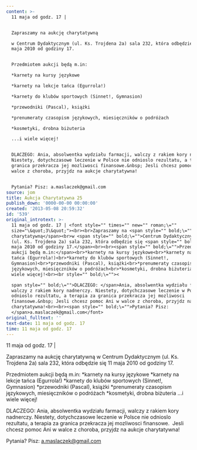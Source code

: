 ```yaml
---
content: >-
  11 maja od godz. 17 | 


  Zapraszamy na aukcję charytatywną

  w Centrum Dydaktycznym (ul. Ks. Trojdena 2a) sala 232, która odbędzie się 11
  maja 2010 od godziny 17.


  Przedmiotem aukcji będą m.in:

  *karnety na kursy językowe

  *karnety na lekcje tańca (Egurrola!)

  *karnety do klubów sportowych (Sinnet!, Gymnasion)

  *przewodniki (Pascal), książki

  *prenumeraty czasopism językowych, miesięczników o podróżach

  *kosmetyki, drobna biżuteria

  ...i wiele więcej!


  DLACZEGO: Ania, absolwentka wydziału farmacji, walczy z rakiem kory nadnerczy.
  Niestety, dotychczasowe leczenie w Polsce nie odnioslo rezultatu, a terapia za
  granica przekracza jej mozliwosci finansowe.&nbsp; Jesli chcesz pomoc Ani w
  walce z choroba, przyjdz na aukcje charytatywna!


  Pytania? Pisz: a.maslaczek@gmail.com
source: jom
title: Aukcja Charytatywna 25
publish_down: '0000-00-00 00:00:00'
created: '2013-05-08 20:59:32'
id: '539'
original_introtext: >-
  11 maja od godz. 17 | <font style="" times="" new="" roman;\=""
  size="\&quot;3\&quot;"><br><br>Zapraszamy na <span style="" bold;\="">aukcję
  charytatywną</span><br>w <span style="" bold;\="">Centrum Dydaktycznym</span>
  (ul. Ks. Trojdena 2a) sala 232, która odbędzie się <span style="" bold;\="">11
  maja 2010 od godziny 17.</span><br><br><span style="" bold;\="">Przedmiotem
  aukcji będą m.in:</span><br>*karnety na kursy językowe<br>*karnety na lekcje
  tańca (Egurrola!)<br>*karnety do klubów sportowych (Sinnet!,
  Gymnasion)<br>*przewodniki (Pascal), książki<br>*prenumeraty czasopism
  językowych, miesięczników o podróżach<br>*kosmetyki, drobna biżuteria<br>...i
  wiele więcej!<br><br style="" bold;\=""><

  span style="" bold;\="">DLACZEGO: </span>Ania, absolwentka wydziału farmacji,
  walczy z rakiem kory nadnerczy. Niestety, dotychczasowe leczenie w Polsce nie
  odnioslo rezultatu, a terapia za granica przekracza jej mozliwosci
  finansowe.&nbsp; Jesli chcesz pomoc Ani w walce z choroba, przyjdz na aukcje
  charytatywna!<br><br><span style="" bold;\="">Pytania? Pisz:
  </span>a.maslaczek@gmail.com</font>
original_fulltext: ''
text-date: 11 maja od godz. 17
time: 11 maja od godz. 17
---
```

11 maja od godz. 17 | 

Zapraszamy na aukcję charytatywną
w Centrum Dydaktycznym (ul. Ks. Trojdena 2a) sala 232, która odbędzie się 11 maja 2010 od godziny 17.

Przedmiotem aukcji będą m.in:
*karnety na kursy językowe
*karnety na lekcje tańca (Egurrola!)
*karnety do klubów sportowych (Sinnet!, Gymnasion)
*przewodniki (Pascal), książki
*prenumeraty czasopism językowych, miesięczników o podróżach
*kosmetyki, drobna biżuteria
...i wiele więcej!

DLACZEGO: Ania, absolwentka wydziału farmacji, walczy z rakiem kory nadnerczy. Niestety, dotychczasowe leczenie w Polsce nie odnioslo rezultatu, a terapia za granica przekracza jej mozliwosci finansowe.&nbsp; Jesli chcesz pomoc Ani w walce z choroba, przyjdz na aukcje charytatywna!

Pytania? Pisz: a.maslaczek@gmail.com

<!--{{json:{"created_date":"2013-05-08 20:59:32","publish_down":"0000-00-00 00:00:00","id":"539"}}}-->